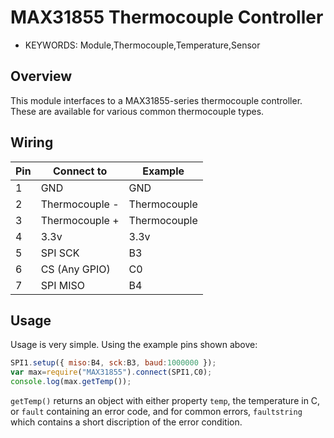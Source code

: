 <!--- Copyright (c) 2014 Spence Konde. See the file LICENSE for copying permission. -->
MAX31855 Thermocouple Controller
========================

* KEYWORDS: Module,Thermocouple,Temperature,Sensor


Overview
------------------

This module interfaces to a MAX31855-series thermocouple controller. These are available for various common thermocouple types. 

Wiring
-------------------

| Pin     | Connect to |  Example |
|----------|-------------|---------|
| 1   | GND          |     GND |
| 2  | Thermocouple -  | Thermocouple |
| 3  | Thermocouple +  | Thermocouple |
| 4 | 3.3v         | 3.3v |
| 5 | SPI SCK     | B3 |
| 6 | CS (Any GPIO) | C0| 
| 7 | SPI MISO         | B4|

Usage
-------------------

Usage is very simple. Using the example pins shown above:

```JavaScript 
SPI1.setup({ miso:B4, sck:B3, baud:1000000 });
var max=require("MAX31855").connect(SPI1,C0);
console.log(max.getTemp());
```

`getTemp()` returns an object with either property `temp`, the temperature in C, or `fault` containing an error code, and for common errors, `faultstring` which contains a short discription of the error condition.
